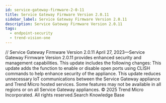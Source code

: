 ```yaml
---
id: service-gateway-firmware-2-0-11
title: Service Gateway Firmware Version 2.0.11
sidebar_label: Service Gateway Firmware Version 2.0.11
description: Service Gateway Firmware Version 2.0.11
tags:
  - endpoint-security
  - trend-vision-one
---
```


/*<![CDATA[*/ $('#title').html($('meta[name=map-description]').attr('content')); /*]]>*/ Service Gateway Firmware Version 2.0.11 April 27, 2023—Service Gateway Firmware Version 2.0.11 provides enhanced security and management capabilities. This update includes the following changes: This update adds the function to enable or disable open ports using CLISH commands to help enhance security of the appliance. This update reduces unnecessary IoT communications between the Service Gateway appliance and Trend Micro hosted services. Some features may not be available in all regions or on all Service Gateway appliances. © 2025 Trend Micro Incorporated. All rights reserved.Search Knowledge Base